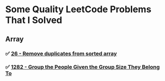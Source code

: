 # Some Quality LeetCode Problems That I Solved

## Array

### ✅ [26 - Remove duplicates from sorted array](https://github.com/anisurrahman072/leetcode-submissions/blob/master/src/Array/26_remove-duplicates-from-sorted-array/readme.md)

### ✅ [1282 - Group the People Given the Group Size They Belong To](https://leetcode.com/problems/group-the-people-given-the-group-size-they-belong-to/submissions/1158232029)
